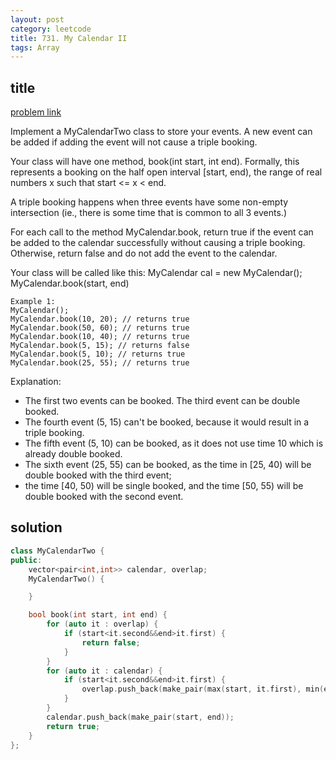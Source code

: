 ```yaml
---
layout: post
category: leetcode
title: 731. My Calendar II
tags: Array
---
```


## title
[problem link](https://leetcode.com/problems/my-calendar-ii/description/)

Implement a MyCalendarTwo class to store your events. A new event can be added if adding the event will not cause a triple booking.

Your class will have one method, book(int start, int end). Formally, this represents a booking on the half open interval [start, end), the range of real numbers x such that start <= x < end.

A triple booking happens when three events have some non-empty intersection (ie., there is some time that is common to all 3 events.)

For each call to the method MyCalendar.book, return true if the event can be added to the calendar successfully without causing a triple booking. Otherwise, return false and do not add the event to the calendar.

Your class will be called like this: MyCalendar cal = new MyCalendar(); MyCalendar.book(start, end)

	Example 1:
	MyCalendar();
	MyCalendar.book(10, 20); // returns true
	MyCalendar.book(50, 60); // returns true
	MyCalendar.book(10, 40); // returns true
	MyCalendar.book(5, 15); // returns false
	MyCalendar.book(5, 10); // returns true
	MyCalendar.book(25, 55); // returns true

Explanation: 

- The first two events can be booked.  The third event can be double booked.
- The fourth event (5, 15) can't be booked, because it would result in a triple booking.
- The fifth event (5, 10) can be booked, as it does not use time 10 which is already double booked.
- The sixth event (25, 55) can be booked, as the time in [25, 40) will be double booked with the third event;
- the time [40, 50) will be single booked, and the time [50, 55) will be double booked with the second event.

## solution


```c++
class MyCalendarTwo {
public:
	vector<pair<int,int>> calendar, overlap;
	MyCalendarTwo() {

	}

	bool book(int start, int end) {
		for (auto it : overlap) {
			if (start<it.second&&end>it.first) {
				return false;
			}
		}
		for (auto it : calendar) {
			if (start<it.second&&end>it.first) {
				overlap.push_back(make_pair(max(start, it.first), min(end, it.second)));
			}
		}
		calendar.push_back(make_pair(start, end));
		return true;
	}
};

```
